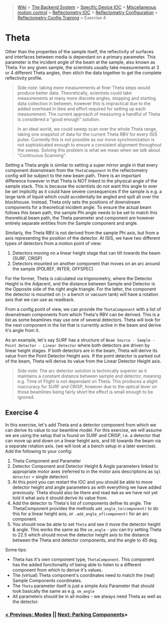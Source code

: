 > [Wiki](Home) > [The Backend System](The-Backend-System) > [Specific Device IOC](Specific-Device-IOC) > [Miscellaneous motion control](Miscellaneous-Motion-Control) > [Reflectometry IOC](Reflectometry-IOC) > [Reflectometry Configuration](Reflectometry-Configuration) > [Reflectometry Config Training](https://github.com/ISISComputingGroup/ibex_developers_manual/wiki/Reflectometry-Config-Training-%E2%80%90-Overview-&-Setup) > Exercise 4

# Theta

Other than the properties of the sample itself, the reflectivity of surfaces and interfaces between media is dependant on a primary parameter. This parameter is the incident angle of the beam at the sample, also known as Theta. For any given sample, the scientists usually take measurements at 3 or 4 different Theta angles, then stitch the data together to get the complete reflectivity profile. 

> Side note: taking more measurements at finer Theta steps would produce better data. Theoretically, scientists could take measurements at many more discrete angles, stopping and starting data collection in between, however this is impractical due to the added overhead in time and effort required for setting up each measurement. The current approach of measuring a handful of Theta is considered a "good enough" solution. 
>
> In an ideal world, we could sweep scan over the whole Theta range, taking one snapshot of data for the current Theta RBV for every ISIS pulse. Currently this is not possible as our move synchronization is not sophisticated enough to ensure a consistent alignment throughout the sweep. Solving this problem is what we mean when we talk about "Continuous Scanning". 

Setting a Theta angle is similar to setting a super mirror angle in that every component downstream from the `ThetaComponent` in the reflectometry config will be subject to the new beam path. There is an important difference however in that Theta is NOT linked to the physical angle of the sample stack. This is because the scientists do not want this angle to ever be set implicitly as it could have severe consequences if the sample is e.g. a large tank of liquid which could accidentally be angled and spill all over the blockhouse. Instead, Theta only sets the positions of downstream components for a theoretical incident angle. To ensure the actual beam follows this beam path, the sample Phi angle needs to be set to match this theoretical beam path, the Theta parameter and component are however entirely separate entities from the Sample component and angle.

Similarly, the Theta RBV is not derived from the sample Phi axis, but from a axis representing the position of the detector. At ISIS, we have two different types of detectors from a motion point of view:
1. Detectors moving on a linear height stage that can tilt towards the beam (SURF, CRISP)
1. Detectors mounted on another component that moves on an arc around the sample (POLREF, INTER, OFFSPEC)

For the former, Theta is calculated via trigonometry, where the Detector Height is the Adjacent, and the distance between Sample and Detector is the Opposite side of the right angle triangle. For the latter, the component the detector is mounted on (= a bench or vacuum tank) will have a rotation axis that we can use as readback.

From a config point of view, we can provide the `ThetaComponent` with a list of downstream components from which Theta's RBV can be derived. This is a list as some beamlines may use one of several detectors. Theta will look for the next component in the list that is currently active in the beam and derive it's angle from it. 

As an example, let's say SURF has a structure of `Beam Source - Sample - Point Detector - Linear Detector` where both detectors are driven by linear height stages. If both detectors are in the beam, Theta will derive its value from the Point Detector Height axis. If the point detector is parked out of the beam, Theta will derive its value from the Linear Detector Height axis.

> Side note: The arc detector solution is technically superior as it maintains a constant distance between sample and detector, meaning e.g. Time of Flight is not dependant on Theta. This produces a slight inaccuracy for SURF and CRISP, however due to the optical lever on those beamlines being fairly short the effect is small enough to be ignored.

## Exercise 4

In this exercise, let's add Theta and a detector component from which we can derive its value to our beamline model. For this exercise, we will assume we are using the setup that is found on SURF and CRISP, i.e. a detector that can move up and down on a linear height axis, and tilt towards the beam via a separate rotation axis. (we will look at a bench setup in a later exercise). Add the following to your config:
1. Theta Component and Parameter
1. Detector Component and Detector Height & Angle parameters linked to appropriate motor axes (referred to in the motor axis descriptions as `Sgl detector` = single detector)
1. At this point you can restart the IOC and you should be able to move detector height and angle parameters as with everything we have added previously. Theta should also be there and read `NaN` as we have not yet told it what axis it should derive its value from.
1. Add the detector to Theta's list of components define its angle. The ThetaComponent provides the methods `add_angle_to(component)` to do this for a linear height axis, or `.add_angle_of(component)` for an arc component. 
1. You should now be able to set `Theta` and see it move the detector height & angle. This works the same as the `sm_angle` - you can try setting Theta to 22.5 which should move the detector height axis to the distance between the Theta and detector components, and the angle to 45 deg.

Some tips:
- Theta has it's own component type, `ThetaComponent`. This component has the added functionality of being able to listen to a different component from which to derive it's values.
- The (virtual) Theta component's coordinates need to match the (real) Sample Components coordinates.
- The `Theta` parameter itself is just a simple Axis Parameter that should look basically the same as e.g. `sm_angle`
- All parameters should be in all modes - we always need Theta as well as the detector.


### [< Previous: Modes](https://github.com/ISISComputingGroup/ibex_developers_manual/wiki/Reflectometry-Config-Training-%E2%80%90-Exercise-3) || [Next: Parking Components](https://github.com/ISISComputingGroup/ibex_developers_manual/wiki/Reflectometry-Config-Training-%E2%80%90-Exercise-5)>